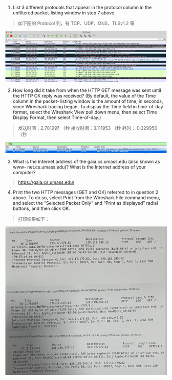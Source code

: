 1. List 3 different protocols that appear in the protocol column in the unfiltered packet-listing window in step 7 above.

> 如下图的 Protocol 列，有 TCP、UDP、DNS、TLSv1.2 等

![ch1-1](./pic/ch1-1.png)

2. How long did it take from when the HTTP GET message was sent until the HTTP OK reply was received? (By default, the value of the Time column in the packet- listing window is the amount of time, in seconds, since Wireshark tracing began. To display the Time field in time-of-day format, select the Wireshark View pull down menu, then select Time Display Format, then select Time-of-day.)

> 发送时间：2.781997 （秒
> 接收时间：3.111953 （秒
> 耗时：   0.329956 （秒

![ch1-2](./pic/ch1-2.jpg)

3. What is the Internet address of the gaia.cs.umass.edu (also known as www- net.cs.umass.edu)? What is the Internet address of your computer?

> https://gaia.cs.umass.edu/

4. Print the two HTTP messages (GET and OK) referred to in question 2 above. To do so, select Print from the Wireshark File command menu, and select the “Selected Packet Only” and “Print as displayed” radial buttons, and then click OK.

> 打印结果如下：

![ch1-4](./pic/ch1-4.png)